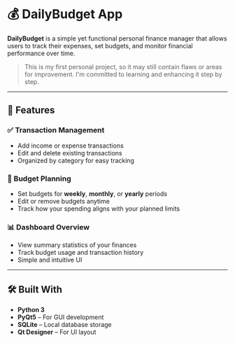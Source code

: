 # 💰 DailyBudget App

**DailyBudget** is a simple yet functional personal finance manager that allows users to track their expenses, set budgets, and monitor financial performance over time.

> This is my first personal project, so it may still contain flaws or areas for improvement. I'm committed to learning and enhancing it step by step.

---

## 🚀 Features

### ✅ Transaction Management
- Add income or expense transactions
- Edit and delete existing transactions
- Organized by category for easy tracking

### 🎯 Budget Planning
- Set budgets for **weekly**, **monthly**, or **yearly** periods
- Edit or remove budgets anytime
- Track how your spending aligns with your planned limits

### 📊 Dashboard Overview
- View summary statistics of your finances
- Track budget usage and transaction history
- Simple and intuitive UI

---

## 🛠️ Built With

- **Python 3**
- **PyQt5** – For GUI development
- **SQLite** – Local database storage
- **Qt Designer** – For UI layout
